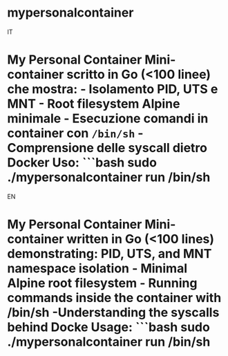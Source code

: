 # mypersonalcontainer

IT
# My Personal Container  Mini-container scritto in Go (&lt;100 linee) che mostra:  - Isolamento PID, UTS e MNT - Root filesystem Alpine minimale - Esecuzione comandi in container con `/bin/sh` - Comprensione delle syscall dietro Docker  **Uso:**  ```bash sudo ./mypersonalcontainer run /bin/sh

EN
# My Personal Container  Mini-container written in Go (<100 lines) demonstrating: PID, UTS, and MNT namespace isolation - Minimal Alpine root filesystem - Running commands inside the container with /bin/sh -Understanding the syscalls behind Docke **Usage:**  ```bash sudo ./mypersonalcontainer run /bin/sh
